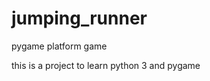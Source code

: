 jumping_runner
==============

pygame platform game

this is a project to learn python 3 and pygame
